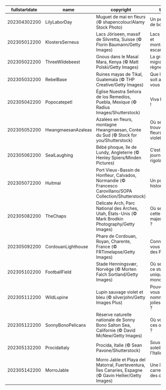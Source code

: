 |fullstartdate|name|copyright|title|image|
|--|--|--|--|--|
202304302200|LilyLaborDay|Muguet de mai en fleurs (© shapencolour/Alamy Stock Photo)|Un petit brin de bonheur !|![](/fr-FR/2023/05/202304302200LilyLaborDay.jpg)|
202305012200|KlostersSerneus|Lacs Jöriseen, massif de Silvretta, Suisse  (© Florin Baumann/Getty Images)|Lacs bleu vif et montagnes escarpées|![](/fr-FR/2023/05/202305012200KlostersSerneus.jpg)|
202305022200|ThreeWildebeest|Gnous dans le Masaï Mara, Kenya (© Matt Polski/Getty Images)|La grande migration du règne animal|![](/fr-FR/2023/05/202305022200ThreeWildebeest.jpg)|
202305032200|RebelBase|Ruines mayas de Tikal, Guatemala (© THP Creative/Getty Images)|Que la force soit avec vous !|![](/fr-FR/2023/05/202305032200RebelBase.jpg)|
202305042200|Popocatepetl|Église Nuestra Señora de los Remedios, Puebla, Mexique (© Radius Images/Shutterstock)|Viva Mexico !|![](/fr-FR/2023/05/202305042200Popocatepetl.jpg)|
202305052200|HwangmaesanAzaleas|Azalées en fleurs, montagne Hwangmaesan, Corée du Sud (© Stock for you/Shutterstock)|Où se trouvent ces fleurs violettes ?|![](/fr-FR/2023/05/202305052200HwangmaesanAzaleas.jpg)|
202305062200|SealLaughing|Bébé phoque, île de Lundy, Angleterre (© Henley Spiers/Minden Pictures)|C’est la journée de la rigolade !|![](/fr-FR/2023/05/202305062200SealLaughing.jpg)|
202305072200|Huitmai|Port Vieux-Bassin de Honfleur, Calvados, Normandie (© Francesco Carovillano/SOPA Collection/Shutterstock)|Un port historique|![](/fr-FR/2023/05/202305072200Huitmai.jpg)|
202305082200|TheChaps|Delicate Arch, Parc National des Arches, Utah, États-Unis (© Mark Brodkin Photography/Getty Images)|Où se trouve cette arche majestueuse ?|![](/fr-FR/2023/05/202305082200TheChaps.jpg)|
202305092200|CordouanLighthouse|Phare de Cordouan, Royan, Charente, France (© FRTimelapse/Getty Images)|Connaissez-vous le Roi des Phares ?|![](/fr-FR/2023/05/202305092200CordouanLighthouse.jpg)|
202305102200|FootballField|Stade Henningsvær, Norvège (© Morten Falch Sortland/Getty Images)|Où se trouve ce stade unique au monde ?|![](/fr-FR/2023/05/202305102200FootballField.jpg)|
202305112200|WildLupine|Lupin sauvage violet et bleu (© silverjohn/Getty Images Plus)|Pouvez-vous nommer ces jolies fleurs ?|![](/fr-FR/2023/05/202305112200WildLupine.jpg)|
202305122200|SonnyBonoPelicans|Réserve naturelle nationale de Sonny Bono Salton Sea, Californie (© David McNew/Getty Images)|Où volent ces oiseaux ?|![](/fr-FR/2023/05/202305122200SonnyBonoPelicans.jpg)|
202305132200|ProcidaItaly|Procida, Italie (© Sean Pavone/Shutterstock)|Sous le soleil de l'Italie|![](/fr-FR/2023/05/202305132200ProcidaItaly.jpg)|
202305142200|MorroJable|Morro Jable et Playa del Matorral, Fuerteventura, Îles Canaries, Espagne (© Gavin Hellier/Getty Images)|Une île carrefour des cultures|![](/fr-FR/2023/05/202305142200MorroJable.jpg)|
